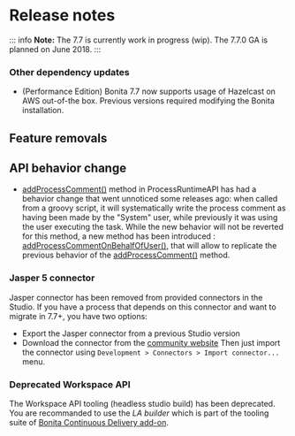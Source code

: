# Release notes

::: info
**Note:** The 7.7 is currently work in progress (wip). The 7.7.0 GA is planned on June 2018.
:::


<a id="techonolgy-updates"/>

### Other dependency updates

* (Performance Edition) Bonita 7.7 now supports usage of Hazelcast on AWS out-of-the box. Previous versions required
modifying the Bonita installation.

<a id="feature-removals"/>

## Feature removals

## API behavior change

* [addProcessComment()](https://documentation.bonitasoft.com/javadoc/api/7.7/org/bonitasoft/engine/api/ProcessRuntimeAPI.html#addProcessComment-long-java.lang.String-) method in ProcessRuntimeAPI has had a behavior change that went unnoticed some releases ago:
when called from a groovy script, it will systematically write the process comment as having been made by the "System" user, while previously it was using the user executing the task.
While the new behavior will not be reverted for this method, a new method has been introduced : [addProcessCommentOnBehalfOfUser()](https://documentation.bonitasoft.com/javadoc/api/7.7/org/bonitasoft/engine/api/ProcessRuntimeAPI.html#addProcessCommentOnBehalfOfUser-long-java.lang.String-long-), that will allow to replicate the previous behavior of the [addProcessComment()](https://documentation.bonitasoft.com/javadoc/api/7.7/org/bonitasoft/engine/api/ProcessRuntimeAPI.html#addProcessComment-long-java.lang.String-) method.

### Jasper 5 connector
Jasper connector has been removed from provided connectors in the Studio. If you have a process that depends on this connector and want to migrate in 7.7+, you have two options:
* Export the Jasper connector from a previous Studio version
* Download the connector from the [community website](https://community.bonitasoft.com/project/bonita-connector-jasper)
Then just import the connector using `Development > Connectors > Import connector...` menu.

### Deprecated Workspace API
The Workspace API tooling (headless studio build) has been deprecated. You are recommanded to use the *LA builder* which is part of the tooling suite of [Bonita Continuous Delivery add-on](https://documentation.bonitasoft.com/bcd/2.0/).
